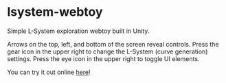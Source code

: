 # lsystem-webtoy
Simple L-System exploration webtoy built in Unity.

Arrows on the top, left, and bottom of the screen reveal controls.
Press the gear icon in the upper right to change the L-System (curve generation) settings.
Press the eye icon in the upper right to toggle UI elements.

You can try it out online [here](https://dqwertyc.github.io/lsystem-webtoy/)!
